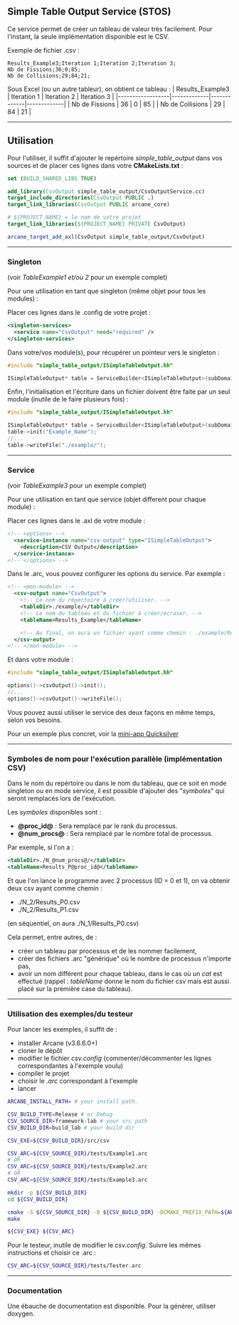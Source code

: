 Simple Table Output Service (STOS)
---------------

Ce service permet de créer un tableau de valeur très facilement.
Pour l'instant, la seule implémentation disponible est le CSV.

Exemple de fichier .csv :
```csv
Results_Example3;Iteration 1;Iteration 2;Iteration 3;
Nb de Fissions;36;0;85;
Nb de Collisions;29;84;21;
```
Sous Excel (ou un autre tableur), on obtient ce tableau :
| Results_Example3 | Iteration 1 | Iteration 2 | Iteration 3 |
|------------------|-------------|-------------|-------------|
| Nb de Fissions   | 36          | 0           | 85          |
| Nb de Collisions | 29          | 84          | 21          |

____
## Utilisation
Pour l'utiliser, il suffit d'ajouter le repértoire *simple_table_output* dans
vos sources et de placer ces lignes dans votre **CMakeLists.txt** :
```cmake
set (BUILD_SHARED_LIBS TRUE)

add_library(CsvOutput simple_table_output/CsvOutputService.cc)
target_include_directories(CsvOutput PUBLIC .)
target_link_libraries(CsvOutput PUBLIC arcane_core)

# ${PROJECT_NAME} = le nom de votre projet
target_link_libraries(${PROJECT_NAME} PRIVATE CsvOutput)

arcane_target_add_axl(CsvOutput simple_table_output/CsvOutput)
```
____
### Singleton
(voir *TableExample1 et/ou 2* pour un exemple complet)

Pour une utilisation en tant que singleton (même objet pour tous les modules) :

Placer ces lignes dans le .config de votre projet :
```xml
<singleton-services>
  <service name="CsvOutput" need="required" />
</singleton-services>
```
Dans votre/vos module(s), pour récupérer un pointeur vers le singleton :
```c
#include "simple_table_output/ISimpleTableOutput.hh"

ISimpleTableOutput* table = ServiceBuilder<ISimpleTableOutput>(subDomain()).getSingleton();
```

Enfin, l'initialisation et l'écriture dans un fichier doivent être faite par un seul module (inutile de le faire plusieurs fois) :
```c
#include "simple_table_output/ISimpleTableOutput.hh"

ISimpleTableOutput* table = ServiceBuilder<ISimpleTableOutput>(subDomain()).getSingleton();
table->init("Example_Name");
//...
table->writeFile("./example/");
```
____
### Service
(voir *TableExample3* pour un exemple complet)

Pour une utilisation en tant que service (objet different pour chaque module) : 

Placer ces lignes dans le .axl de votre module :
```xml
<!-- <options> -->
  <service-instance name="csv-output" type="ISimpleTableOutput">
    <description>CSV Output</description>
  </service-instance>
<!-- </options> -->
```
Dans le .arc, vous pouvez configurer les options du service. Par exemple :
```xml
<!-- <mon-module> -->
  <csv-output name="CsvOutput">
    <!-- Le nom du répertoire à créer/utiliser. -->
    <tableDir>./example/</tableDir>
    <!-- Le nom du tableau et du fichier à créer/écraser. -->
    <tableName>Results_Example</tableName>

    <!-- Au final, on aura un fichier ayant comme chemin : ./example/Results_Example.csv -->
  </csv-output>
<!-- </mon-module> -->
```
Et dans votre module :
```c
#include "simple_table_output/ISimpleTableOutput.hh"

options()->csvOutput()->init();
//...
options()->csvOutput()->writeFile();
```

Vous pouvez aussi utiliser le service des deux façons en même temps, selon vos besoins.

Pour un exemple plus concret, voir la [mini-app Quicksilver](https://github.com/arcaneframework/arcane-benchs/)

____
### Symboles de nom pour l'exécution parallèle (implémentation CSV)
Dans le nom du repértoire ou dans le nom du tableau, que ce soit en mode singleton ou en mode service, il est possible d'ajouter des "*symboles*" qui seront remplacés lors de l'exécution.

Les *symboles* disponibles sont :
- **@proc_id@** : Sera remplacé par le rank du processus.
- **@num_procs@** : Sera remplacé par le nombre total de processus.

Par exemple, si l'on a :
```xml
<tableDir>./N_@num_procs@/</tableDir>
<tableName>Results_P@proc_id@</tableName>
```
Et que l'on lance le programme avec 2 processus (ID = 0 et 1), on va obtenir deux csv ayant comme chemin :
- ./N_2/Results_P0.csv
- ./N_2/Results_P1.csv

(en séquentiel, on aura ./N_1/Results_P0.csv)

Cela permet, entre autres, de :
- créer un tableau par processus et de les nommer facilement,
- créer des fichiers .arc "générique" où le nombre de processus n'importe pas,
- avoir un nom différent pour chaque tableau, dans le cas où un *cat* est effectué (rappel : *tableName* donne le nom du fichier csv mais est aussi placé sur la première case du tableau).

____
### Utilisation des exemples/du testeur
Pour lancer les exemples, il suffit de :
- installer Arcane (v3.6.6.0+)
- cloner le dépôt
- modifier le fichier *csv.config* (commenter/décommenter les lignes correspondantes à l'exemple voulu)
- compiler le projet
- choisir le *.arc* correspondant à l'exemple
- lancer

```sh
ARCANE_INSTALL_PATH= # your install path.

CSV_BUILD_TYPE=Release # or Debug
CSV_SOURCE_DIR=framework-lab # your src path
CSV_BUILD_DIR=build_lab # your build dir

CSV_EXE=${CSV_BUILD_DIR}/src/csv

CSV_ARC=${CSV_SOURCE_DIR}/tests/Example1.arc
# OR
CSV_ARC=${CSV_SOURCE_DIR}/tests/Example2.arc
# OR
CSV_ARC=${CSV_SOURCE_DIR}/tests/Example3.arc

mkdir -p ${CSV_BUILD_DIR}
cd ${CSV_BUILD_DIR}

cmake -S ${CSV_SOURCE_DIR} -B ${CSV_BUILD_DIR} -DCMAKE_PREFIX_PATH=${ARCANE_INSTALL_PATH} -DCMAKE_BUILD_TYPE=${CSV_BUILD_TYPE}
make

${CSV_EXE} ${CSV_ARC}
```
Pour le testeur, inutile de modifier le *csv.config*. Suivre les mêmes instructions et choisir ce .arc :

```sh
CSV_ARC=${CSV_SOURCE_DIR}/tests/Tester.arc
```

____
### Documentation
Une ébauche de documentation est disponible. Pour la générer, utiliser doxygen.